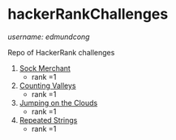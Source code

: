 # hackerRankChallenges

_username: edmundcong_

Repo of HackerRank challenges

1. [Sock Merchant](https://www.hackerrank.com/challenges/sock-merchant)
    * rank =1
2. [Counting Valleys](https://www.hackerrank.com/challenges/counting-valleys)
    * rank =1
3. [Jumping on the Clouds](https://www.hackerrank.com/challenges/jumping-on-the-clouds)
    * rank =1
4. [Repeated Strings](https://www.hackerrank.com/challenges/repeated-string)
    * rank =1